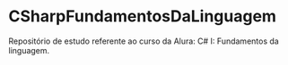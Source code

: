 # CSharpFundamentosDaLinguagem
Repositório de estudo referente ao curso da Alura: C# I: Fundamentos da linguagem.
